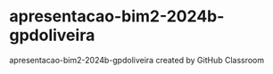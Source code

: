 # apresentacao-bim2-2024b-gpdoliveira
apresentacao-bim2-2024b-gpdoliveira created by GitHub Classroom
